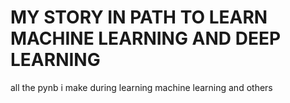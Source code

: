 # MY STORY IN PATH TO LEARN MACHINE LEARNING AND DEEP LEARNING
all the pynb i make during learning machine learning and others
